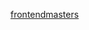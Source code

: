 [frontendmasters](https://frontendmasters.com/books/front-end-handbook/2019/?fbclid=IwAR3xO4rvqsgfD9fVvYl0DsOl0urhUrEmcWvOitZ0pHimKVwBUOxuQmzlTPc)